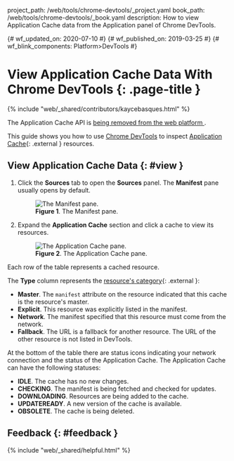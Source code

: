 project_path: /web/tools/chrome-devtools/_project.yaml
book_path: /web/tools/chrome-devtools/_book.yaml
description: How to view Application Cache data from the Application panel of Chrome DevTools.

{# wf_updated_on: 2020-07-10 #}
{# wf_published_on: 2019-03-25 #}
{# wf_blink_components: Platform>DevTools #}

# View Application Cache Data With Chrome DevTools {: .page-title }

{% include "web/_shared/contributors/kaycebasques.html" %}

<aside class="warning">
  The Application Cache API is 
  <a href="https://html.spec.whatwg.org/multipage/offline.html#offline">
    being removed from the web platform
  </a>.
</aside>

[MDN]: https://developer.mozilla.org/en-US/docs/Web/API/Window/applicationCache

This guide shows you how to use [Chrome DevTools](/web/tools/chrome-devtools) to inspect
[Application Cache][MDN]{: .external } resources.

## View Application Cache Data {: #view }

1. Click the **Sources** tab to open the **Sources** panel. The **Manifest** pane usually opens
   by default.

     <figure>
       <img src="/web/tools/chrome-devtools/storage/imgs/manifest.png"
            alt="The Manifest pane."/>
       <figcaption>
         <b>Figure 1</b>. The Manifest pane.
       </figcaption>
     </figure>

1. Expand the **Application Cache** section and click a cache to view its resources.

     <figure>
       <img src="/web/tools/chrome-devtools/storage/imgs/appcache.png"
            alt="The Application Cache pane."/>
       <figcaption>
         <b>Figure 2</b>. The Application Cache pane.
       </figcaption>
     </figure>

Each row of the table represents a cached resource.

[category]: https://developer.mozilla.org/en-US/docs/Web/HTML/Using_the_application_cache#Resources_in_an_application_cache

The **Type** column represents the [resource's category][category]{: .external }:

* **Master**. The `manifest` attribute on the resource indicated that this cache is the resource's master.
* **Explicit**. This resource was explicitly listed in the manifest.
* **Network**. The manifest specified that this resource must come from the network.
* **Fallback**. The URL is a fallback for another resource. The URL of the other resource is not listed in DevTools.

At the bottom of the table there are status icons indicating your network
connection and the status of the Application Cache. The Application Cache
can have the following statuses:

* **IDLE**. The cache has no new changes.
* **CHECKING**. The manifest is being fetched and checked for updates.
* **DOWNLOADING**. Resources are being added to the cache.
* **UPDATEREADY**. A new version of the cache is available.
* **OBSOLETE**. The cache is being deleted.

## Feedback {: #feedback }

{% include "web/_shared/helpful.html" %}
